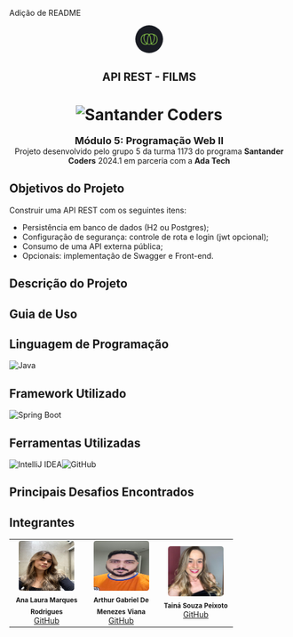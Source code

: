 Adição de README
<div align="center">
  <img alt="Ada" style="border-radius: 50%; width: 50px;" src="ImagensReadme/Ada.png">
  <h1 style="font-size: 20px;"><b>API REST - FILMS</b></h1>
</div>

<h1 align="center">
<img alt="Santander Coders" src="https://ada-strapi-production.s3.sa-east-1.amazonaws.com/Thumb_Meta_20_f25502065b.png" width="300" height="180">
</h1></h1>

<div align="center">
<b><span style="font-size: 18px;">Módulo 5: Programação Web II </span></b><br>Projeto desenvolvido pelo grupo 5 da turma 1173 do programa <b>Santander Coders</b> 2024.1 em parceria com a <b>Ada Tech</b>
</div>

## Objetivos do Projeto
Construir uma API REST com os seguintes itens:
- Persistência em banco de dados (H2 ou Postgres);
- Configuração de segurança: controle de rota e login (jwt opcional);
- Consumo de uma API externa pública;
- Opcionais: implementação de Swagger e Front-end.

## Descrição do Projeto

## Guia de Uso

## Linguagem de Programação
![Java](https://img.shields.io/badge/java-%23ED8B00.svg?style=for-the-badge&logo=openjdk&logoColor=white)

## Framework Utilizado
![Spring Boot](https://img.shields.io/badge/Spring_Boot-6DB33F?style=for-the-badge&logo=spring-boot&logoColor=white)

## Ferramentas Utilizadas
![IntelliJ IDEA](https://img.shields.io/badge/IntelliJ_IDEA-000000.svg?style=for-the-badge&logo=intellij-idea&logoColor=white)![GitHub](https://img.shields.io/badge/github-%23121011.svg?style=for-the-badge&logo=github&logoColor=white)

## Principais Desafios Encontrados

## Integrantes
<table align="center" style="width: 80%;">
  <tr>
    <td align="center" style="width: 20%;">
      <img style="border-radius: 5%;" src="ImagensReadme/LauraFoto.jpeg" height="90px" width="100px;" alt=""/><br />
      <sub><b>Ana Laura Marques Rodrigues</b></sub><br />
      <a href="https://github.com/lauluah" target="_blank">GitHub</a>
    </td>
    <td align="center" style="width: 20%;">
      <img style="border-radius: 5%;" src="ImagensReadme/Arthur.jpeg" height="90px" width="100px;" alt=""/><br />
      <sub><b>Arthur Gabriel De Menezes Viana</b></sub><br />
      <a href="https://github.com/arthurgmv" target="_blank">GitHub</a>
    </td>
    <td align="center" style="width: 20%;">
      <img style="border-radius: 5%;" src="ImagensReadme/Taina.jpeg" height="90px" width="100px;" alt=""/><br />
      <sub><b>Tainá Souza Peixoto</b></sub><br />
      <a href="https://github.com/peixotots" target="_blank">GitHub</a>
    </td>
  </tr>
</table>

